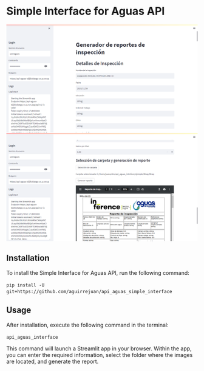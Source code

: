 # Simple Interface for Aguas API

![](assets/image.png)
![](assets/image2.png)

## Installation
To install the Simple Interface for Aguas API, run the following command:


```pip install -U git+https://github.com/aguirrejuan/api_aguas_simple_interface```

## Usage
After installation, execute the following command in the terminal:


```api_aguas_interface```

This command will launch a Streamlit app in your browser. Within the app, you can enter the required information, select the folder where the images are located, and generate the report.